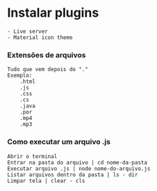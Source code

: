# Instalar plugins
    - Live server
    - Material icon theme
     
### Extensões de arquivos
    Tudo que vem depois do "."
    Exemplo: 
        .html
        .js
        .css
        .cs
        .java
        .por
        .mp4
        .mp3

### Como executar um arquivo .js
    Abrir o terminal
    Entrar na pasta do arquivo | cd nome-da-pasta
    Executar arquivo .js | node nome-do-arquivo.js
    Listar arquivos dentro da pasta | ls - dir
    Limpar tela | clear - cls